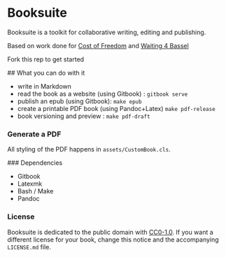 # Booksuite

Booksuite is a toolkit for collaborative writing, editing and publishing.

Based on work done for [Cost of Freedom](https://github.com/costoffreedom/costoffreedom-book) and [Waiting 4 Bassel](https://github.com/waiting4bassel/waiting-latex)

Fork this rep to get started

## What you can do with it

* write in Markdown
* read the book as a website (using Gitbook) : ```gitbook serve```
* publish an epub (using Gitbook): ```make epub```
* create a printable PDF book (using Pandoc+Latex) ```make pdf-release```
* book versioning and preview : ```make pdf-draft```

### Generate a PDF


All styling of the PDF happens in ```assets/CustomBook.cls```.



### Dependencies

* Gitbook
* Latexmk
* Bash / Make
* Pandoc

### License

Booksuite is dedicated to the public domain with
[CC0-1.0](https://creativecommons.org/publicdomain/zero/1.0). If
you want a different license for your book, change this notice and
the accompanying `LICENSE.md` file.
